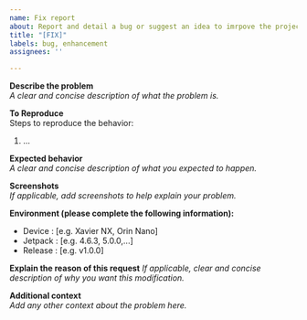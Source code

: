 ```yaml
---
name: Fix report
about: Report and detail a bug or suggest an idea to imrpove the project
title: "[FIX]"
labels: bug, enhancement
assignees: ''

---
```


**Describe the problem** <br>
_A clear and concise description of what the problem is._ <br>

**To Reproduce** <br>
Steps to reproduce the behavior:
1. ...

**Expected behavior** <br>
_A clear and concise description of what you expected to happen._ <br>

**Screenshots** <br>
_If applicable, add screenshots to help explain your problem._ <br>

**Environment (please complete the following information):** <br>
 - Device : [e.g. Xavier NX, Orin Nano]
 - Jetpack : [e.g. 4.6.3, 5.0.0,...]
 - Release : [e.g. v1.0.0]

**Explain the reason of this request**
_If applicable, clear and concise description of why you want this modification._ <br>

**Additional context** <br>
_Add any other context about the problem here._ <br>
